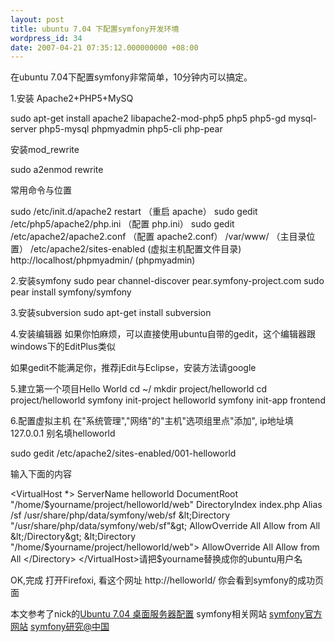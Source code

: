 ```yaml
---
layout: post
title: ubuntu 7.04 下配置symfony开发环境
wordpress_id: 34
date: 2007-04-21 07:35:12.000000000 +08:00
---
```

在ubuntu 7.04下配置symfony非常简单，10分钟内可以搞定。

1.安装 Apache2+PHP5+MySQ

sudo apt-get install apache2 libapache2-mod-php5 php5 php5-gd mysql-server php5-mysql phpmyadmin php5-cli php-pear

安装mod_rewrite

sudo a2enmod rewrite

常用命令与位置

sudo /etc/init.d/apache2 restart （重启 apache）
sudo gedit /etc/php5/apache2/php.ini （配置 php.ini）
sudo gedit /etc/apache2/apache2.conf （配置 apache2.conf）
/var/www/ （主目录位置）
/etc/apache2/sites-enabled (虚拟主机配置文件目录)
http://localhost/phpmyadmin/  (phpmyadmin)

2.安装symfony
sudo pear channel-discover pear.symfony-project.com
sudo pear install symfony/symfony

3.安装subversion
sudo apt-get install subversion

4.安装编辑器
如果你怕麻烦，可以直接使用ubuntu自带的gedit，这个编辑器跟windows下的EditPlus类似

如果gedit不能满足你，推荐jEdit与Eclipse，安装方法请google

5.建立第一个项目Hello World
cd ~/
mkdir project/helloworld
cd project/helloworld
symfony init-project helloworld
symfony init-app frontend

6.配置虚拟主机
在"系统管理","网络"的"主机"选项组里点"添加",
ip地址填127.0.0.1
别名填helloworld

sudo gedit  /etc/apache2/sites-enabled/001-helloworld

输入下面的内容

&lt;VirtualHost *&gt;
ServerName helloworld
DocumentRoot "/home/$yourname/project/helloworld/web"
DirectoryIndex index.php
Alias /sf /usr/share/php/data/symfony/web/sf
&lt;Directory "/usr/share/php/data/symfony/web/sf"&gt;
AllowOverride All
Allow from All
&lt;/Directory&gt;
&lt;Directory "/home/$yourname/project/helloworld/web"&gt;
AllowOverride All
Allow from All
&lt;/Directory&gt;
&lt;/VirtualHost&gt;请把$yourname替换成你的ubuntu用户名

OK,完成
打开Firefoxi, 看这个网址
http://helloworld/
你会看到symfony的成功页面

本文参考了nick的<a href="http://www.osxcn.com/ubuntu/ubuntu-feisty-fawn-server.html">Ubuntu 7.04 桌面服务器配置</a>
symfony相关网站
<a href="http://www.symfony-project.com">symfony官方网站</a>
<a href="http://www.symfony-project.cn">symfony研究@中国</a>
